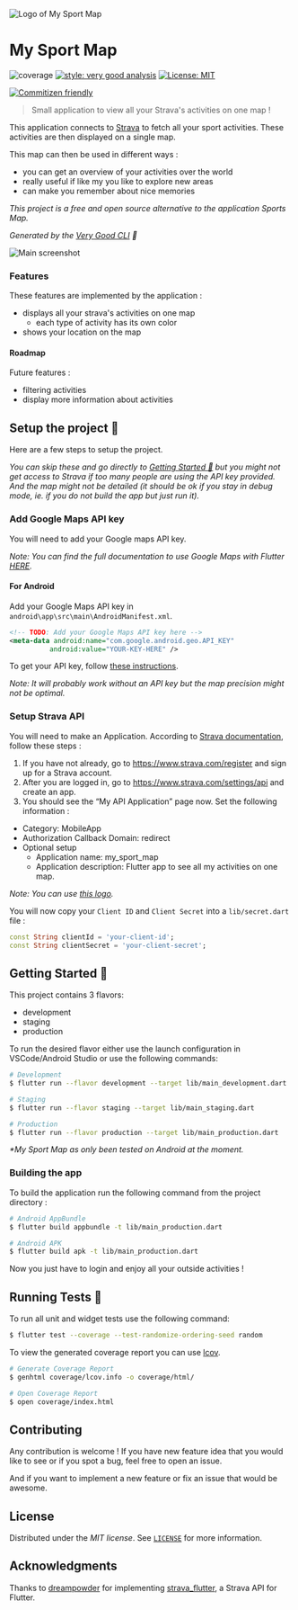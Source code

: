 ![Logo of My Sport Map](assets/logo.png)

# My Sport Map

![coverage][coverage_badge]
[![style: very good analysis][very_good_analysis_badge]][very_good_analysis_link]
[![License: MIT][license_badge]][license_link]

[![Commitizen friendly](https://img.shields.io/badge/commitizen-friendly-brightgreen.svg)](http://commitizen.github.io/cz-cli/)

> Small application to view all your Strava's activities on one map !

This application connects to [Strava](https://www.strava.com/) to fetch all
your sport activities. These activities are then displayed on a single map.

This map can then be used in different ways :
- you can get an overview of your activities over the world
- really useful if like my you like to explore new areas
- can make you remember about nice memories

*This project is a free and open source alternative to the application Sports
Map.*

*Generated by the [Very Good CLI][very_good_cli_link] 🤖*

![Main screenshot](assets/screenshots/screenshot_main.jpg)

### Features

These features are implemented by the application :
- displays all your strava's activities on one map
  - each type of activity has its own color
- shows your location on the map

#### Roadmap

Future features :
- filtering activities
- display more information about activities

## Setup the project 🔧

Here are a few steps to setup the project.

*You can skip these and go directly to [Getting Started
🚀](#getting-started-🚀) but you might not get access to Strava if too many
people are using the API key provided. And the map might not be detailed (it
should be ok if you stay in debug mode, ie. if you do not build the app but
just run it).*

### Add Google Maps API key

You will need to add your Google maps API key.

*Note:
You can find the full documentation to use Google Maps with Flutter
[HERE](https://codelabs.developers.google.com/codelabs/google-maps-in-flutter/).*

#### For Android

Add your Google Maps API key in `android\app\src\main\AndroidManifest.xml`.

```xml
<!-- TODO: Add your Google Maps API key here -->
<meta-data android:name="com.google.android.geo.API_KEY"
          android:value="YOUR-KEY-HERE" />
```

To get your API key, follow [these instructions](https://developers.google.com/maps/documentation/android-sdk/get-api-key).

*Note:
It will probably work without an API key but the map precision might not be
optimal.*

### Setup Strava API

You will need to make an Application. According to [Strava
documentation](https://developers.strava.com/docs/getting-started/), follow
these steps :

1. If you have not already, go to https://www.strava.com/register and sign up for a Strava account.
2. After you are logged in, go to https://www.strava.com/settings/api and create an app.
3. You should see the “My API Application” page now. Set the following information :
  - Category: MobileApp
  - Authorization Callback Domain: redirect
  - Optional setup
    - Application name: my_sport_map
    - Application description: Flutter app to see all my activities on one map.

*Note: You can use [this logo](assets/map_logo.png).*

You will now copy your `Client ID` and `Client Secret` into a `lib/secret.dart`
file :

```dart
const String clientId = 'your-client-id';
const String clientSecret = 'your-client-secret';
```

## Getting Started 🚀

This project contains 3 flavors:

- development
- staging
- production

To run the desired flavor either use the launch configuration in VSCode/Android Studio or use the following commands:

```sh
# Development
$ flutter run --flavor development --target lib/main_development.dart

# Staging
$ flutter run --flavor staging --target lib/main_staging.dart

# Production
$ flutter run --flavor production --target lib/main_production.dart
```

_\*My Sport Map as only been tested on Android at the moment._

### Building the app

To build the application run the following command from the project directory :
```sh
# Android AppBundle
$ flutter build appbundle -t lib/main_production.dart

# Android APK
$ flutter build apk -t lib/main_production.dart
```

Now you just have to login and enjoy all your outside activities !

## Running Tests 🧪

To run all unit and widget tests use the following command:

```sh
$ flutter test --coverage --test-randomize-ordering-seed random
```

To view the generated coverage report you can use [lcov](https://github.com/linux-test-project/lcov).

```sh
# Generate Coverage Report
$ genhtml coverage/lcov.info -o coverage/html/

# Open Coverage Report
$ open coverage/index.html
```

## Contributing

Any contribution is welcome ! If you have new feature idea that you would like
to see or if you spot a bug, feel free to open an issue.

And if you want to implement a new feature or fix an issue that would be
awesome.

## License

Distributed under the *MIT license*. See
[`LICENSE`](https://github.com/Nenuphar12/MySportMap/blob/main/LICENSE)
for more information.

## Acknowledgments

Thanks to [dreampowder](https://github.com/dreampowder/) for implementing
[strava_flutter](https://github.com/dreampowder/strava_flutter/), a Strava API
for Flutter.

[coverage_badge]: coverage_badge.svg
[license_badge]: https://img.shields.io/badge/license-MIT-blue.svg
[license_link]: LICENSE
[very_good_analysis_badge]: https://img.shields.io/badge/style-very_good_analysis-B22C89.svg
[very_good_analysis_link]: https://pub.dev/packages/very_good_analysis
[very_good_cli_link]: https://github.com/VeryGoodOpenSource/very_good_cli
